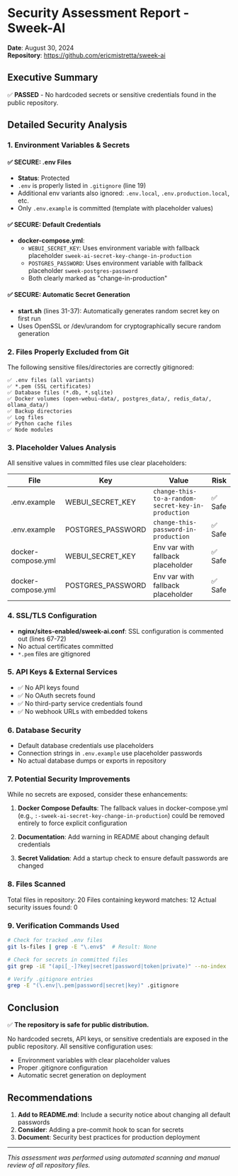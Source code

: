 # Security Assessment Report - Sweek-AI

**Date**: August 30, 2024  
**Repository**: https://github.com/ericmistretta/sweek-ai

## Executive Summary

✅ **PASSED** - No hardcoded secrets or sensitive credentials found in the public repository.

## Detailed Security Analysis

### 1. Environment Variables & Secrets

#### ✅ SECURE: .env Files
- **Status**: Protected
- `.env` is properly listed in `.gitignore` (line 19)
- Additional env variants also ignored: `.env.local`, `.env.production.local`, etc.
- Only `.env.example` is committed (template with placeholder values)

#### ✅ SECURE: Default Credentials
- **docker-compose.yml**:
  - `WEBUI_SECRET_KEY`: Uses environment variable with fallback placeholder `sweek-ai-secret-key-change-in-production`
  - `POSTGRES_PASSWORD`: Uses environment variable with fallback placeholder `sweek-postgres-password`
  - Both clearly marked as "change-in-production"

#### ✅ SECURE: Automatic Secret Generation
- **start.sh** (lines 31-37): Automatically generates random secret key on first run
- Uses OpenSSL or /dev/urandom for cryptographically secure random generation

### 2. Files Properly Excluded from Git

The following sensitive files/directories are correctly gitignored:

```
✅ .env files (all variants)
✅ *.pem (SSL certificates)
✅ Database files (*.db, *.sqlite)
✅ Docker volumes (open-webui-data/, postgres_data/, redis_data/, ollama_data/)
✅ Backup directories
✅ Log files
✅ Python cache files
✅ Node modules
```

### 3. Placeholder Values Analysis

All sensitive values in committed files use clear placeholders:

| File | Key | Value | Risk |
|------|-----|-------|------|
| .env.example | WEBUI_SECRET_KEY | `change-this-to-a-random-secret-key-in-production` | ✅ Safe |
| .env.example | POSTGRES_PASSWORD | `change-this-password-in-production` | ✅ Safe |
| docker-compose.yml | WEBUI_SECRET_KEY | Env var with fallback placeholder | ✅ Safe |
| docker-compose.yml | POSTGRES_PASSWORD | Env var with fallback placeholder | ✅ Safe |

### 4. SSL/TLS Configuration

- **nginx/sites-enabled/sweek-ai.conf**: SSL configuration is commented out (lines 67-72)
- No actual certificates committed
- `*.pem` files are gitignored

### 5. API Keys & External Services

- ✅ No API keys found
- ✅ No OAuth secrets found
- ✅ No third-party service credentials found
- ✅ No webhook URLs with embedded tokens

### 6. Database Security

- Default database credentials use placeholders
- Connection strings in `.env.example` use placeholder passwords
- No actual database dumps or exports in repository

### 7. Potential Security Improvements

While no secrets are exposed, consider these enhancements:

1. **Docker Compose Defaults**: The fallback values in docker-compose.yml (e.g., `:-sweek-ai-secret-key-change-in-production`) could be removed entirely to force explicit configuration

2. **Documentation**: Add warning in README about changing default credentials

3. **Secret Validation**: Add a startup check to ensure default passwords are changed

### 8. Files Scanned

Total files in repository: 20
Files containing keyword matches: 12
Actual security issues found: 0

### 9. Verification Commands Used

```bash
# Check for tracked .env files
git ls-files | grep -E "\.env$"  # Result: None

# Check for secrets in committed files
git grep -iE "(api[_-]?key|secret|password|token|private)" --no-index

# Verify .gitignore entries
grep -E "(\.env|\.pem|password|secret|key)" .gitignore
```

## Conclusion

✅ **The repository is safe for public distribution.**

No hardcoded secrets, API keys, or sensitive credentials are exposed in the public repository. All sensitive configuration uses:
- Environment variables with clear placeholder values
- Proper .gitignore configuration
- Automatic secret generation on deployment

## Recommendations

1. **Add to README.md**: Include a security notice about changing all default passwords
2. **Consider**: Adding a pre-commit hook to scan for secrets
3. **Document**: Security best practices for production deployment

---

*This assessment was performed using automated scanning and manual review of all repository files.*